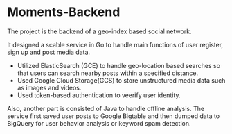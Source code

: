 # Moments-Backend

The project is the backend of a geo-index based social network.

It designed a scable service in Go to handle main functions of user register, sign up and post media data.
- Utilized ElasticSearch (GCE) to handle geo-location based searches so that users can search nearby posts within a specified distance.
- Used Google Cloud Storage(GCS) to store unstructured media data such as images and videos.
- Used token-based authentication to veerify user identity.

Also, another part is consisted of Java to handle offline analysis. The service first saved user posts to Google Bigtable and then dumped data to BigQuery for user behavior analysis or keyword spam detection. 
